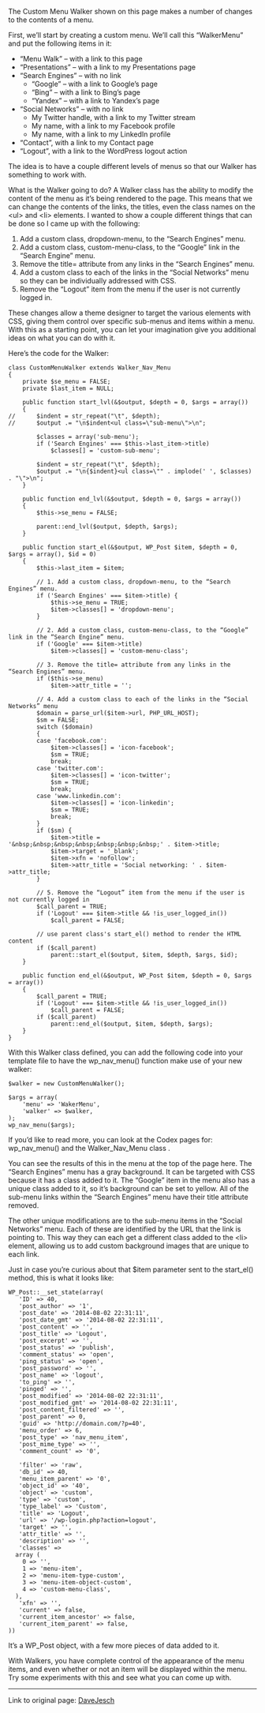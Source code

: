 The Custom Menu Walker shown on this page makes a number of changes to the contents of a menu.

First, we’ll start by creating a custom menu. We’ll call this “WalkerMenu” and put the following items in it:

 - “Menu Walk” – with a link to this page
 - “Presentations” – with a link to my Presentations page
 - “Search Engines” – with no link
	 - “Google” – with a link to Google’s page
	 - “Bing” – with a link to Bing’s page
	 - “Yandex” – with a link to Yandex’s page
 - “Social Networks” – with no link
	 - My Twitter handle, with a link to my Twitter stream
	 - My name, with a link to my Facebook profile
	 - My name, with a link to my LinkedIn profile
 - “Contact”, with a link to my Contact page
 - “Logout”, with a link to the WordPress logout action
 
The idea is to have a couple different levels of menus so that our Walker has something to work with.

What is the Walker going to do? A Walker class has the ability to modify the content of the menu as it’s being rendered to the page. This means that we can change the contents of the links, the titles, even the class names on the \<ul> and \<li> elements. I wanted to show a couple different things that can be done so I came up with the following:

1. Add a custom class, dropdown-menu, to the “Search Engines” menu.
3. Add a custom class, custom-menu-class, to the “Google” link in the “Search Engine” menu.
3. Remove the title= attribute from any links in the “Search Engines” menu.
4. Add a custom class to each of the links in the “Social Networks” menu so they can be individually addressed with CSS.
5. Remove the “Logout” item from the menu if the user is not currently logged in.


These changes allow a theme designer to target the various elements with CSS, giving them control over specific sub-menus and items within a menu. With this as a starting point, you can let your imagination give you additional ideas on what you can do with it.

Here’s the code for the Walker:

    class CustomMenuWalker extends Walker_Nav_Menu
    {
        private $se_menu = FALSE;
        private $last_item = NULL;
     
        public function start_lvl(&$output, $depth = 0, $args = array())
        {
    //      $indent = str_repeat("\t", $depth);
    //      $output .= "\n$indent<ul class=\"sub-menu\">\n";
     
            $classes = array('sub-menu');
            if ('Search Engines' === $this->last_item->title)
                $classes[] = 'custom-sub-menu';
     
            $indent = str_repeat("\t", $depth);
            $output .= "\n{$indent}<ul class=\"" . implode(' ', $classes) . "\">\n";
        }
     
        public function end_lvl(&$output, $depth = 0, $args = array())
        {
            $this->se_menu = FALSE;
     
            parent::end_lvl($output, $depth, $args);
        }
     
        public function start_el(&$output, WP_Post $item, $depth = 0, $args = array(), $id = 0)
        {
            $this->last_item = $item;
     
            // 1. Add a custom class, dropdown-menu, to the “Search Engines” menu.
            if ('Search Engines' === $item->title) {
                $this->se_menu = TRUE;
                $item->classes[] = 'dropdown-menu';
            }
     
            // 2. Add a custom class, custom-menu-class, to the “Google” link in the “Search Engine” menu.
            if ('Google' === $item->title)
                $item->classes[] = 'custom-menu-class';
     
            // 3. Remove the title= attribute from any links in the “Search Engines” menu.
            if ($this->se_menu)
                $item->attr_title = '';
     
            // 4. Add a custom class to each of the links in the “Social Networks” menu
            $domain = parse_url($item->url, PHP_URL_HOST);
            $sm = FALSE;
            switch ($domain)
            {
            case 'facebook.com':
                $item->classes[] = 'icon-facebook';
                $sm = TRUE;
                break;
            case 'twitter.com':
                $item->classes[] = 'icon-twitter';
                $sm = TRUE;
                break;
            case 'www.linkedin.com':
                $item->classes[] = 'icon-linkedin';
                $sm = TRUE;
                break;
            }
            if ($sm) {
                $item->title = '&nbsp;&nbsp;&nbsp;&nbsp;&nbsp;&nbsp;&nbsp;' . $item->title;
                $item->target = '_blank';
                $item->xfn = 'nofollow';
                $item->attr_title = 'Social networking: ' . $item->attr_title;
            }
     
            // 5. Remove the “Logout” item from the menu if the user is not currently logged in
            $call_parent = TRUE;
            if ('Logout' === $item->title && !is_user_logged_in())
                $call_parent = FALSE;
     
            // use parent class's start_el() method to render the HTML content
            if ($call_parent)
                parent::start_el($output, $item, $depth, $args, $id);
        }
     
        public function end_el(&$output, WP_Post $item, $depth = 0, $args = array())
        {
            $call_parent = TRUE;
            if ('Logout' === $item->title && !is_user_logged_in())
                $call_parent = FALSE;
            if ($call_parent)
                parent::end_el($output, $item, $depth, $args);
        }
    }

With this Walker class defined, you can add the following code into your template file to have the wp_nav_menu() function make use of your new walker:

	$walker = new CustomMenuWalker();
	 
	$args = array(
	    'menu' => 'WakerMenu',
	    'walker' => $walker,
	);
	wp_nav_menu($args);


If you’d like to read more, you can look at the Codex pages for: wp_nav_menu() and the Walker_Nav_Menu class .

You can see the results of this in the menu at the top of the page here. The “Search Engines” menu has a gray background. It can be targeted with CSS because it has a class added to it. The “Google” item in the menu also has a unique class added to it, so it’s background can be set to yellow. All of the sub-menu links within the “Search Engines” menu have their title attribute removed.

The other unique modifications are to the sub-menu items in the “Social Networks” menu. Each of these are identified by the URL that the link is pointing to. This way they can each get a different class added to the \<li> element, allowing us to add custom background images that are unique to each link.

Just in case you’re curious about that $item parameter sent to the start_el() method, this is what it looks like:

	WP_Post::__set_state(array(
	   'ID' => 40,
	   'post_author' => '1',
	   'post_date' => '2014-08-02 22:31:11',
	   'post_date_gmt' => '2014-08-02 22:31:11',
	   'post_content' => '',
	   'post_title' => 'Logout',
	   'post_excerpt' => '',
	   'post_status' => 'publish',
	   'comment_status' => 'open',
	   'ping_status' => 'open',
	   'post_password' => '',
	   'post_name' => 'logout',
	   'to_ping' => '',
	   'pinged' => '',
	   'post_modified' => '2014-08-02 22:31:11',
	   'post_modified_gmt' => '2014-08-02 22:31:11',
	   'post_content_filtered' => '',
	   'post_parent' => 0,
	   'guid' => 'http://domain.com/?p=40',
	   'menu_order' => 6,
	   'post_type' => 'nav_menu_item',
	   'post_mime_type' => '',
	   'comment_count' => '0',
	 
	   'filter' => 'raw',
	   'db_id' => 40,
	   'menu_item_parent' => '0',
	   'object_id' => '40',
	   'object' => 'custom',
	   'type' => 'custom',
	   'type_label' => 'Custom',
	   'title' => 'Logout',
	   'url' => '/wp-login.php?action=logout',
	   'target' => '',
	   'attr_title' => '',
	   'description' => '',
	   'classes' =>
	  array (
	    0 => '',
	    1 => 'menu-item',
	    2 => 'menu-item-type-custom',
	    3 => 'menu-item-object-custom',
	    4 => 'custom-menu-class',
	  ),
	   'xfn' => '',
	   'current' => false,
	   'current_item_ancestor' => false,
	   'current_item_parent' => false,
	))

It’s a WP_Post object, with a few more pieces of data added to it.

With Walkers, you have complete control of the appearance of the menu items, and even whether or not an item will be displayed within the menu. Try some experiments with this and see what you can come up with.


---
Link to original page: [DaveJesch]

[DaveJesch]:http://davejesch.com/presentations/menu-walker/
